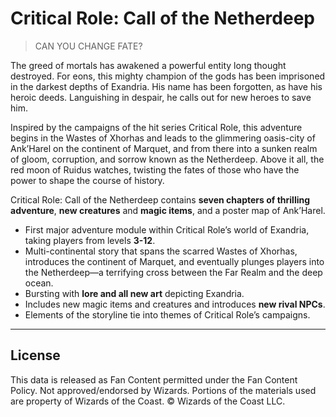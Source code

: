 # Critical Role: Call of the Netherdeep

> CAN YOU CHANGE FATE?

The greed of mortals has awakened a powerful entity long thought destroyed. For eons, this mighty champion of the gods has been imprisoned in the darkest depths of Exandria. His name has been forgotten, as have his heroic deeds. Languishing in despair, he calls out for new heroes to save him.

Inspired by the campaigns of the hit series Critical Role, this adventure begins in the Wastes of Xhorhas and leads to the glimmering oasis-city of Ank’Harel on the continent of Marquet, and from there into a sunken realm of gloom, corruption, and sorrow known as the Netherdeep. Above it all, the red moon of Ruidus watches, twisting the fates of those who have the power to shape the course of history.

Critical Role: Call of the Netherdeep contains **seven chapters of thrilling adventure**, **new creatures** and **magic items**, and a poster map of Ank’Harel.

* First major adventure module within Critical Role’s world of Exandria, taking players from levels **3-12**.
* Multi-continental story that spans the scarred Wastes of Xhorhas, introduces the continent of Marquet, and eventually plunges players into the Netherdeep—a terrifying cross between the Far Realm and the deep ocean.
* Bursting with **lore and all new art** depicting Exandria.
* Includes new magic items and creatures and introduces **new rival NPCs**.
* Elements of the storyline tie into themes of Critical Role’s campaigns.

---

## License

This data is released as Fan Content permitted under the Fan Content Policy. Not approved/endorsed by Wizards. Portions of the materials used are property of Wizards of the Coast. © Wizards of the Coast LLC.
